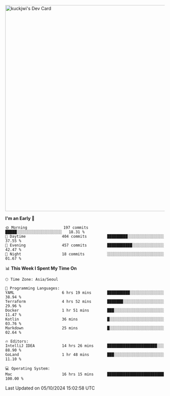 <a href="https://app.daily.dev/kuckhwancho"><img src="https://api.daily.dev/devcards/v2/efef39c8028947428b3c0b486b9cd9b6.png?r=iz2&type=wide" width="652" alt="kuckjwi's Dev Card"/></a>

<!--START_SECTION:waka-->
**I'm an Early 🐤** 

```text
🌞 Morning                197 commits         █████░░░░░░░░░░░░░░░░░░░░   18.31 % 
🌆 Daytime                404 commits         █████████░░░░░░░░░░░░░░░░   37.55 % 
🌃 Evening                457 commits         ███████████░░░░░░░░░░░░░░   42.47 % 
🌙 Night                  18 commits          ░░░░░░░░░░░░░░░░░░░░░░░░░   01.67 % 
```


📊 **This Week I Spent My Time On** 

```text
🕑︎ Time Zone: Asia/Seoul

💬 Programming Languages: 
YAML                     6 hrs 19 mins       ██████████░░░░░░░░░░░░░░░   38.94 % 
Terraform                4 hrs 52 mins       ███████░░░░░░░░░░░░░░░░░░   29.96 % 
Docker                   1 hr 51 mins        ███░░░░░░░░░░░░░░░░░░░░░░   11.47 % 
Kotlin                   36 mins             █░░░░░░░░░░░░░░░░░░░░░░░░   03.76 % 
Markdown                 25 mins             █░░░░░░░░░░░░░░░░░░░░░░░░   02.64 % 

🔥 Editors: 
IntelliJ IDEA            14 hrs 26 mins      ██████████████████████░░░   88.90 % 
GoLand                   1 hr 48 mins        ███░░░░░░░░░░░░░░░░░░░░░░   11.10 % 

💻 Operating System: 
Mac                      16 hrs 15 mins      █████████████████████████   100.00 % 
```


 Last Updated on 05/10/2024 15:02:58 UTC
<!--END_SECTION:waka-->
